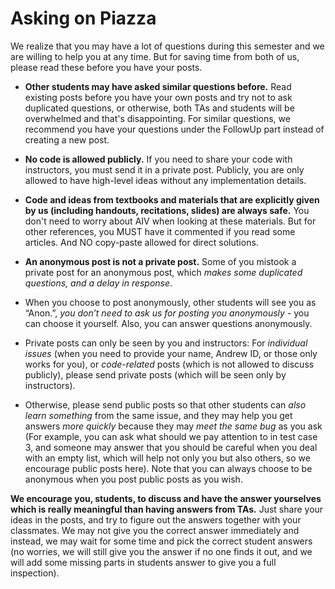 # Asking on Piazza

We realize that you may have a lot of questions during this semester and we are willing to help you at any time. But for saving time from both of us, please read these before you have your posts.

+ **Other students may have asked similar questions before.** Read existing posts before you have your own posts and try not to ask duplicated questions, or otherwise, both TAs and students will be overwhelmed and that's disappointing. For similar questions, we recommend you have your questions under the FollowUp part instead of creating a new post.

+ **No code is allowed publicly.** If you need to share your code with instructors, you must send it in a private post. Publicly, you are only allowed to have high-level ideas without any implementation details.

+ **Code and ideas from textbooks and materials that are explicitly given by us (including handouts, recitations, slides) are always safe.** You don't need to worry about AIV when looking at these materials. But for other references, you MUST have it commented if you read some articles. And NO copy-paste allowed for direct solutions.

+ **An anonymous post is not a private post.** Some of you mistook a private post for an anonymous post, which *makes some duplicated questions, and a delay in response*.

+ When you choose to post anonymously, other students will see you as “Anon.”, *you don’t need to ask us for posting you anonymously* - you can choose it yourself. Also, you can answer questions anonymously.

+ Private posts can only be seen by you and instructors: For *individual issues* (when you need to provide your name, Andrew ID, or those only works for you), or *code-related* posts (which is not allowed to discuss publicly), please send private posts (which will be seen only by instructors).

+ Otherwise, please send public posts so that other students can *also learn something* from the same issue, and they may help you get answers *more quickly* because they may *meet the same bug* as you ask (For example, you can ask what should we pay attention to in test case 3, and someone may answer that you should be careful when you deal with an empty list, which will help not only you but also others, so we encourage public posts here). Note that you can always choose to be anonymous when you post public posts as you wish.



**We encourage you, students, to discuss and have the answer yourselves which is really meaningful than having answers from TAs.** Just share your ideas in the posts, and try to figure out the answers together with your classmates. We may not give you the correct answer immediately and instead, we may wait for some time and pick the correct student answers (no worries, we will still give you the answer if no one finds it out, and we will add some missing parts in students answer to give you a full inspection).